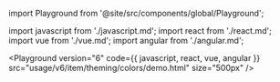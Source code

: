 import Playground from '@site/src/components/global/Playground';

import javascript from './javascript.md';
import react from './react.md';
import vue from './vue.md';
import angular from './angular.md';

<Playground
version="6"
code={{ javascript, react, vue, angular }}
src="usage/v6/item/theming/colors/demo.html"
size="500px"
/>
